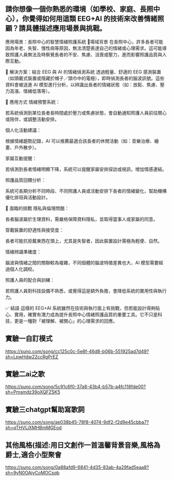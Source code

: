 ## 請你想像一個你熟悉的環境（如學校、家庭、長照中心），你覺得如何用這類 EEG+AI 的技術來改善情緒照顧？請具體描述應用場景與挑戰。
 應用場景：長照中心的智慧情緒照護系統
📍場域背景
在長照中心，許多長者可能因為年老、失智、慢性病等原因，無法清楚表達自己的情緒或心理需求。這可能導致照護人員無法及時察覺長者的不安、焦慮、沮喪或壓力，進而影響照護品質與人際互動。

🧠 解決方案：結合 EEG 與 AI 的情緒偵測系統
透過輕量、舒適的 EEG 感測裝置（如頭戴式裝置或隱藏於帽子／頭巾中的電極），即時偵測長者的腦波訊號。這些資料會被送進 AI 模型進行分析，以辨識出長者的情緒狀態（如：放鬆、焦慮、壓力高漲、情緒低落等）。

📲 應用方式
情緒預警系統：

若系統偵測到某位長者長時間處於壓力或焦慮狀態，會自動通知照護人員前往關心或陪伴，或調整活動安排。

個人化活動建議：

根據情緒趨勢記錄，AI 可以推薦最適合該長者的休閒活動（如：音樂治療、繪畫、戶外散步）。

家屬互動提醒：

若偵測到長者情緒明顯下降，系統可以提醒家屬安排探訪或視訊，增加情感連結。

照護品質回饋分析：

系統可長期分析不同時段、不同照護人員或活動安排下長者的情緒變化，幫助機構優化排班與活動設計。

🚧 面臨的挑戰
隱私與倫理問題：

長者腦波屬於生理資料，需嚴格保障資料隱私，並取得當事人或家屬的同意。

穿戴裝置的舒適性與接受度：

長者可能抗拒戴東西在頭上，尤其是失智者，因此裝置設計需極為輕便、自然。

情緒辨識準確度：

腦波與情緒之間的關聯較為複雜，不同個體的腦波特徵差異也大，AI 模型需要經過個人化調校。

照護人員的配合與訓練：

若照護人員對科技設備不熟悉，或覺得這是額外負擔，會降低系統的實用性與執行力。

✅ 結語
這樣的 EEG+AI 系統雖然在技術與執行面上有挑戰，但若能設計得夠貼心、實用，確實有潛力成為提升長照中心情緒照護品質的重要工具。它不只是科技，更是一種對「被理解、被關心」的心理需求的回應。

## 實驗一自訂模式
https://suno.com/song/cc125c0c-5e8f-46d8-b06b-551925ad7d49?sh=LpwHdw22ccRgPrEZ
## 實驗二ai之歌
https://suno.com/song/5c91c6f0-37a8-43b4-b57b-a4fc118fde00?sh=Pmsmdz39oXQFZSK5
## 實驗三chatgpt幫助寫歌詞
https://suno.com/song/ae038b45-78f8-4074-9df2-f2d9e45cbba7?sh=qTHVLiXMHBmMGEod
## 其他風格(描述:用日文創作一首溫馨背景音樂,風格為爵士,適合小型聚會
https://suno.com/song/0a88afd9-6841-4d35-83ab-4a29fad5eaa8?sh=9yN0OAjyCoMOCsqb
